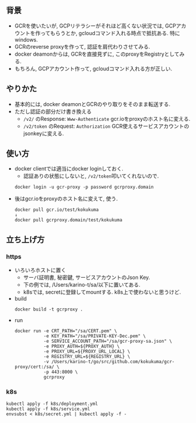 ## 背景
+ GCRを使いたいが, GCPリテラシーがそれほど高くない状況では, GCPアカウントを作ってもらうとか, gcloudコマンド入れる時点で抵抗ある. 特にwindows.
+ GCRのreverse proxyを作って, 認証を肩代わりさせてみる.
+ docker deamonからは, GCRを直接見ずに, このproxyをRegistryとしてみる.
+ もちろん, GCPアカウント作って, gcloudコマンド入れる方が正しい.

## やりかた
+ 基本的には, docker deamonとGCRのやり取りをそのまま転送する.
+ ただし認証の部分だけ書き換える
  + `/v2/` のResponse: `Www-Authenticate` gcr.ioをproxyのホスト名に変える.
  + `/v2/token` のRequest: `Authorization` GCR使えるサービスアカウントのjsonkeyに変える.

## 使い方
+ docker clientでは適当にdocker loginしておく.
  + 認証ありの状態にしないと, `/v2/token`叩いてくれないので.
  ```
  docker login -u gcr-proxy -p password gcrproxy.domain
  ```
+ 後はgcr.ioをproxyのホスト名に変えて, 使う.
  ```
  docker pull gcr.io/test/kokukuma
  ↓
  docker pull gcrproxy.domain/test/kokukuma
  ```

## 立ち上げ方
### https
+ いろいろホストに置く
  + サーバ証明書, 秘密鍵, サービスアカウントのJson Key.
  + 下の例では, /Users/karino-t/sa/以下に置いてある.
  + k8sでは, secretに登録してmountする. k8s上で使わないと思うけど.
+ build
  ```
  docker build -t gcrproxy .
  ```
+ run
  ```
  docker run -e CRT_PATH="/sa/CERT.pem" \
             -e KEY_PATH="/sa/PRIVATE-KEY-Dec.pem" \
             -e SERVICE_ACCOUNT_PATH="/sa/gcr-proxy-sa.json" \
             -e PROXY_AUTH=${PROXY_AUTH} \
             -e PROXY_URL=${PROXY_URL_LOCAL} \
             -e REGISTRY_URL=${REGISTRY_URL} \
             -v /Users/karino-t/go/src/github.com/kokukuma/gcr-proxy/cert:/sa/ \
             -p 443:8000 \
             gcrproxy
  ```

### k8s
```
kubectl apply -f k8s/deployment.yml
kubectl apply -f k8s/service.yml
envsubst < k8s/secret.yml | kubectl apply -f -
```

